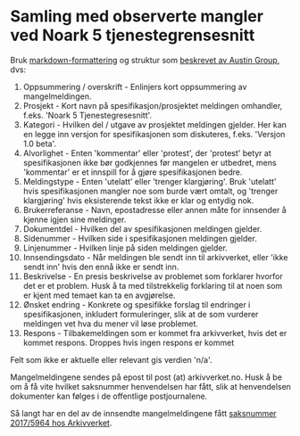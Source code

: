 Samling med observerte mangler ved Noark 5 tjenestegrensesnitt
==============================================================

Bruk
[markdown-formattering](https://help.github.com/articles/basic-writing-and-formatting-syntax/)
og struktur som [beskrevet av Austin
Group](http://www.opengroup.org/austin/mantis.html), dvs:

 1. Oppsummering / overskrift - Enlinjers kort oppsummering av
    mangelmeldingen.
 1. Prosjekt - Kort navn på spesifikasjon/prosjektet meldingen
    omhandler, f.eks. 'Noark 5 Tjenestegresesnitt'.
 1. Kategori - Hvilken del / utgave av prosjektet meldingen gjelder.
    Her kan en legge inn versjon for spesifikasjonen som diskuteres,
    f.eks. 'Versjon 1.0 beta'.
 1. Alvorlighet - Enten 'kommentar' eller 'protest', der 'protest'
    betyr at spesifikasjonen ikke bør godkjennes før mangelen er
    utbedret, mens 'kommentar' er et innspill for å gjøre
    spesifikasjonen bedre.
 1. Meldingstype - Enten 'utelatt' eller 'trenger klargjøring'.  Bruk
    'utelatt' hvis spesifikasjonen mangler noe som burde vært omtalt,
    og 'trenger klargjøring' hvis eksisterende tekst ikke er klar og
    entydig nok.
 1. Brukerreferanse - Navn, epostadresse eller annen måte for
    innsender å kjenne igjen sine meldinger.
 1. Dokumentdel - Hvilken del av spesifikasjonen meldingen gjelder.
 1. Sidenummer - Hvilken side i spesifikasjonen meldingen gjelder.
 1. Linjenummer - Hvilken linje på siden meldingen gjelder.
 1. Innsendingsdato - Når meldingen ble sendt inn til arkivverket,
    eller 'ikke sendt inn' hvis den ennå ikke er sendt inn.
 1. Beskrivelse - En presis beskrivelse av problemet som forklarer
    hvorfor det er et problem.  Husk å ta med tilstrekkelig forklaring
    til at noen som er kjent med temaet kan ta en avgjørelse.
 1. Ønsket endring - Konkrete og spesifikke forslag til endringer i
    spesifikasjonen, inkludert formuleringer, slik at de som vurderer
    meldingen vet hva du mener vil løse problemet.
 1. Respons - Tilbakemeldingen som er kommet fra arkivverket, hvis det
    er kommet respons.  Droppes hvis ingen respons er kommet

Felt som ikke er aktuelle eller relevant gis verdien 'n/a'.

Mangelmeldingene sendes på epost til post (at) arkivverket.no.  Husk å
be om å få vite hvilket saksnummer henvendelsen har fått, slik at
henvendelsen dokumenter kan følges i de offentlige postjournalene.

Så langt har en del av de innsendte mangelmeldingene fått [saksnummer
2017/5964 hos
Arkivverket](https://oep.no/search/result.html?period=none&dateType=documentDate&descType=both&caseNumber=2017%2F5964&senderType=both&documentType=all&list2=159&searchType=advanced&Search=Search+in+records).
